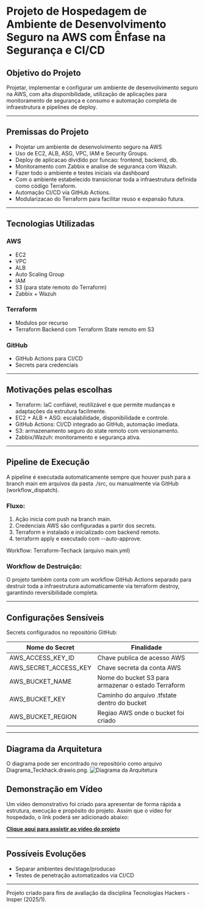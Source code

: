 # Projeto de Hospedagem de Ambiente de Desenvolvimento Seguro na AWS com Ênfase na Segurança e CI/CD

## Objetivo do Projeto

Projetar, implementar e configurar um ambiente de desenvolvimento seguro na AWS, com alta disponibilidade, utilização de aplicações para monitoramento de segurança e consumo e automação completa de infraestrutura e pipelines de deploy.

---

## Premissas do Projeto

- Projetar um ambiente de desenvolvimento seguro na AWS
- Uso de EC2, ALB, ASG, VPC, IAM e Security Groups.
- Deploy de aplicacao dividido por funcao: frontend, backend, db.
- Monitoramento com Zabbix e analise de seguranca com Wazuh.
- Fazer todo o ambiente e testes iniciais via dashboard
- Com o ambiente estabelecido transicionar toda a infraestrutura definida como código Terraform.
- Automação CI/CD via GitHub Actions.
- Modularizacao do Terraform para facilitar reuso e expansão futura.

---

## Tecnologias Utilizadas

### AWS

- EC2
- VPC
- ALB
- Auto Scaling Group
- IAM
- S3 (para state remoto do Terraform)
- Zabbix + Wazuh

### Terraform

- Modulos por recurso
- Terraform Backend com Terraform State remoto em S3

### GitHub

- GitHub Actions para CI/CD
- Secrets para credenciais

---

## Motivações pelas escolhas

- Terraform: IaC confiável, reutilizável e que permite mudanças e adaptações da estrutura facilmente.
- EC2 + ALB + ASG: escalabilidade, disponibilidade e controle.
- GitHub Actions: CI/CD integrado ao GitHub, automação imediata.
- S3: armazenamento seguro do state remoto com versionamento.
- Zabbix/Wazuh: monitoramento e segurança ativa.

---

## Pipeline de Execução

A pipeline é executada automaticamente sempre que houver push para a branch main em arquivos da pasta ./src, ou manualmente via GitHub (workflow_dispatch).

### Fluxo:

1. Ação inicia com push na branch main.
2. Credenciais AWS são configuradas a partir dos secrets.
3. Terraform e instalado e inicializado com backend remoto.
4. terraform apply e executado com --auto-approve.

Workflow: Terraform-Techack (arquivo main.yml)

### Workflow de Destruição:

O projeto também conta com um workflow GitHub Actions separado para destruir toda a infraestrutura automaticamente via terraform destroy, garantindo reversibilidade completa.

---

## Configurações Sensíveis

Secrets configurados no repositório GitHub:

| Nome do Secret        | Finalidade                                          |
| --------------------- | --------------------------------------------------- |
| AWS_ACCESS_KEY_ID     | Chave publica de acesso AWS                         |
| AWS_SECRET_ACCESS_KEY | Chave secreta da conta AWS                          |
| AWS_BUCKET_NAME       | Nome do bucket S3 para armazenar o estado Terraform |
| AWS_BUCKET_KEY        | Caminho do arquivo .tfstate dentro do bucket        |
| AWS_BUCKET_REGION     | Regiao AWS onde o bucket foi criado                 |

---

## Diagrama da Arquitetura

O diagrama pode ser encontrado no repositório como arquivo Diagrama_Teckhack.drawio.png.
![Diagrama da Arquitetura](./Diagrama_Teckhack.drawio.png)

## Demonstração em Vídeo

Um vídeo demonstrativo foi criado para apresentar de forma rápida a estrutura, execução e propósito do projeto. Assim que o vídeo for hospedado, o link poderá ser adicionado abaixo:

[**Clique aqui para assistir ao vídeo do projeto**](#https://youtu.be/OwwOPw-yLHY)

---

## Possíveis Evoluções

- Separar ambientes dev/stage/producao
- Testes de penetração automatizados via CI/CD

---

Projeto criado para fins de avaliação da disciplina Tecnologias Hackers - Insper (2025/1).
